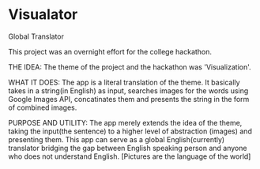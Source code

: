 Visualator
==========

Global Translator


This project was an overnight effort for the college hackathon.


THE IDEA:
The theme of the project and the hackathon was 'Visualization'.

WHAT IT DOES:
The app is a literal translation of the theme. It basically takes in a string(in English) as input, 
searches images for the words using Google Images API, concatinates them and presents the string in the form of combined images.

PURPOSE AND UTILITY:
The app merely extends the idea of the theme, taking the input(the sentence) to a higher level of abstraction
(images) and presenting them.
This app can serve as a global English(currently) translator bridging the gap between English speaking person 
and anyone who does not understand English. [Pictures are the language of the world]
